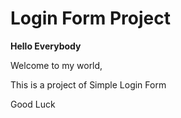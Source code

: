 # Login Form Project

<p><strong>Hello Everybody</strong></p>
Welcome to my world,

<p>This is a project of Simple Login Form</p>

Good Luck
